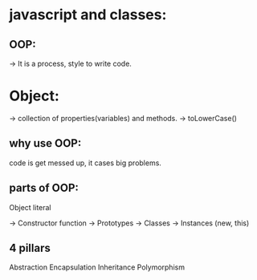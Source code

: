 # javascript and classes:

## OOP: 
-> It is a process, style to write code.

# Object:
-> collection of properties(variables) and methods.
-> toLowerCase()

## why use OOP:
code is get messed up, it cases big problems. 

## parts of OOP:
Object literal

-> Constructor function
-> Prototypes
-> Classes
-> Instances (new, this)

## 4 pillars
Abstraction
Encapsulation
Inheritance
Polymorphism
